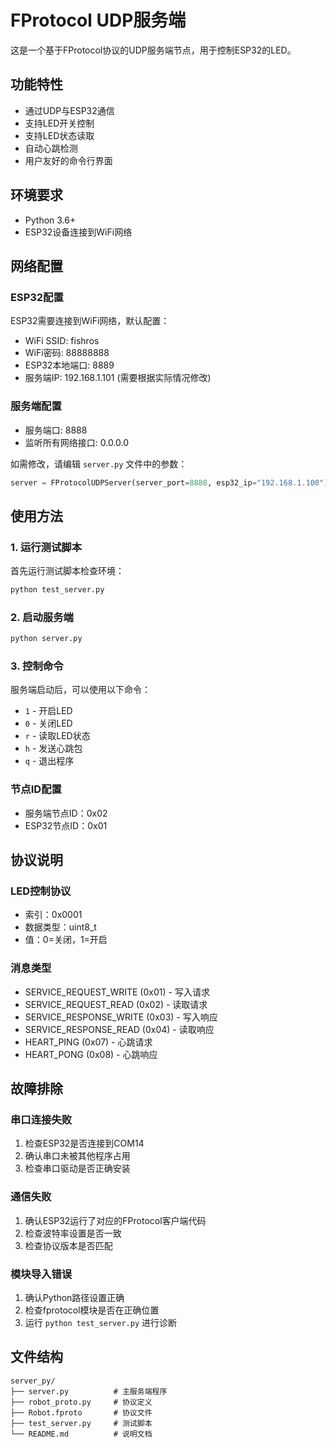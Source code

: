 # FProtocol UDP服务端

这是一个基于FProtocol协议的UDP服务端节点，用于控制ESP32的LED。

## 功能特性

- 通过UDP与ESP32通信
- 支持LED开关控制
- 支持LED状态读取
- 自动心跳检测
- 用户友好的命令行界面

## 环境要求

- Python 3.6+
- ESP32设备连接到WiFi网络

## 网络配置

### ESP32配置
ESP32需要连接到WiFi网络，默认配置：
- WiFi SSID: fishros
- WiFi密码: 88888888
- ESP32本地端口: 8889
- 服务端IP: 192.168.1.101 (需要根据实际情况修改)

### 服务端配置
- 服务端口: 8888
- 监听所有网络接口: 0.0.0.0

如需修改，请编辑 `server.py` 文件中的参数：

```python
server = FProtocolUDPServer(server_port=8888, esp32_ip="192.168.1.100")
```

## 使用方法

### 1. 运行测试脚本

首先运行测试脚本检查环境：

```bash
python test_server.py
```

### 2. 启动服务端

```bash
python server.py
```

### 3. 控制命令

服务端启动后，可以使用以下命令：

- `1` - 开启LED
- `0` - 关闭LED  
- `r` - 读取LED状态
- `h` - 发送心跳包
- `q` - 退出程序

### 节点ID配置

- 服务端节点ID：0x02
- ESP32节点ID：0x01

## 协议说明

### LED控制协议

- 索引：0x0001
- 数据类型：uint8_t
- 值：0=关闭，1=开启

### 消息类型

- SERVICE_REQUEST_WRITE (0x01) - 写入请求
- SERVICE_REQUEST_READ (0x02) - 读取请求
- SERVICE_RESPONSE_WRITE (0x03) - 写入响应
- SERVICE_RESPONSE_READ (0x04) - 读取响应
- HEART_PING (0x07) - 心跳请求
- HEART_PONG (0x08) - 心跳响应

## 故障排除

### 串口连接失败

1. 检查ESP32是否连接到COM14
2. 确认串口未被其他程序占用
3. 检查串口驱动是否正确安装

### 通信失败

1. 确认ESP32运行了对应的FProtocol客户端代码
2. 检查波特率设置是否一致
3. 检查协议版本是否匹配

### 模块导入错误

1. 确认Python路径设置正确
2. 检查fprotocol模块是否在正确位置
3. 运行 `python test_server.py` 进行诊断

## 文件结构

```
server_py/
├── server.py          # 主服务端程序
├── robot_proto.py     # 协议定义
├── Robot.fproto       # 协议文件
├── test_server.py     # 测试脚本
└── README.md          # 说明文档
```